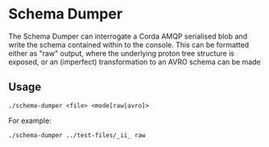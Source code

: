 # Schema Dumper

The Schema Dumper can interrogate a Corda AMQP serialised blob and write the schema contained within to the
console. This can be formatted either as "raw" output, where the underlying proton tree structure
is exposed, or an (imperfect) transformation to an AVRO schema can be made

## Usage

```./schema-dumper <file> <mode[raw|avro]>```

For example:

```./schema-dumper ../test-files/_ii_ raw ```